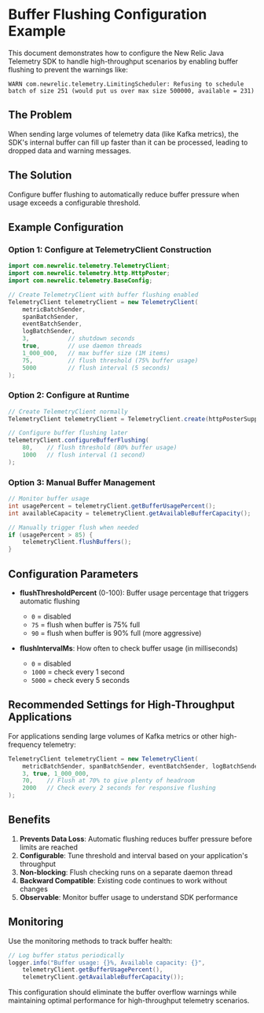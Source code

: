 # Buffer Flushing Configuration Example

This document demonstrates how to configure the New Relic Java Telemetry SDK to handle high-throughput scenarios by enabling buffer flushing to prevent the warnings like:

```
WARN com.newrelic.telemetry.LimitingScheduler: Refusing to schedule batch of size 251 (would put us over max size 500000, available = 231)
```

## The Problem

When sending large volumes of telemetry data (like Kafka metrics), the SDK's internal buffer can fill up faster than it can be processed, leading to dropped data and warning messages.

## The Solution

Configure buffer flushing to automatically reduce buffer pressure when usage exceeds a configurable threshold.

## Example Configuration

### Option 1: Configure at TelemetryClient Construction

```java
import com.newrelic.telemetry.TelemetryClient;
import com.newrelic.telemetry.http.HttpPoster;
import com.newrelic.telemetry.BaseConfig;

// Create TelemetryClient with buffer flushing enabled
TelemetryClient telemetryClient = new TelemetryClient(
    metricBatchSender,
    spanBatchSender, 
    eventBatchSender,
    logBatchSender,
    3,           // shutdown seconds
    true,        // use daemon threads
    1_000_000,   // max buffer size (1M items)
    75,          // flush threshold (75% buffer usage)
    5000         // flush interval (5 seconds)
);
```

### Option 2: Configure at Runtime

```java
// Create TelemetryClient normally
TelemetryClient telemetryClient = TelemetryClient.create(httpPosterSupplier, apiKey);

// Configure buffer flushing later
telemetryClient.configureBufferFlushing(
    80,    // flush threshold (80% buffer usage)
    1000   // flush interval (1 second)
);
```

### Option 3: Manual Buffer Management

```java
// Monitor buffer usage
int usagePercent = telemetryClient.getBufferUsagePercent();
int availableCapacity = telemetryClient.getAvailableBufferCapacity();

// Manually trigger flush when needed
if (usagePercent > 85) {
    telemetryClient.flushBuffers();
}
```

## Configuration Parameters

- **flushThresholdPercent** (0-100): Buffer usage percentage that triggers automatic flushing
  - `0` = disabled
  - `75` = flush when buffer is 75% full
  - `90` = flush when buffer is 90% full (more aggressive)

- **flushIntervalMs**: How often to check buffer usage (in milliseconds)
  - `0` = disabled
  - `1000` = check every 1 second
  - `5000` = check every 5 seconds

## Recommended Settings for High-Throughput Applications

For applications sending large volumes of Kafka metrics or other high-frequency telemetry:

```java
TelemetryClient telemetryClient = new TelemetryClient(
    metricBatchSender, spanBatchSender, eventBatchSender, logBatchSender,
    3, true, 1_000_000,
    70,    // Flush at 70% to give plenty of headroom
    2000   // Check every 2 seconds for responsive flushing
);
```

## Benefits

1. **Prevents Data Loss**: Automatic flushing reduces buffer pressure before limits are reached
2. **Configurable**: Tune threshold and interval based on your application's throughput
3. **Non-blocking**: Flush checking runs on a separate daemon thread
4. **Backward Compatible**: Existing code continues to work without changes
5. **Observable**: Monitor buffer usage to understand SDK performance

## Monitoring

Use the monitoring methods to track buffer health:

```java
// Log buffer status periodically
logger.info("Buffer usage: {}%, Available capacity: {}", 
    telemetryClient.getBufferUsagePercent(),
    telemetryClient.getAvailableBufferCapacity());
```

This configuration should eliminate the buffer overflow warnings while maintaining optimal performance for high-throughput telemetry scenarios.